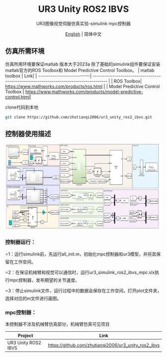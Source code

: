 <h1 align="center">
  UR3 Unity ROS2 IBVS
</h1>
<p align="center">
<p align="center">
  UR3图像视觉伺服仿真实验-simulink mpc控制器
</p>
<p align="center">
<a href="README.md">English</a> | 简体中文
</p>

## 仿真所需环境
仿真所用环境要保证matlab 版本大于2023a
除了基础的simulink组件要保证安装matlab官方的ROS Toolbox和 Model Predictive Control Toolbox。
| matlab toolbox | Link|
| --------------------------| ------------------------------------------------------------------------------------- |
| ROS Toolbox| https://www.mathworks.com/products/ros.html  |
| Model Predictive Control Toolbox | https://www.mathworks.com/products/model-predictive-control.html|

clone代码到本地
```sh
git clone https://github.com/zhutianqi2006/ur3_unity_ros2_ibvs.git
```


## 控制器使用描述

<p align="center">
<img src="doc/image/1.jpg" width="900" height="280">
</p>

### 控制器运行：

⭐1：运行simulink前，先运行all_init.m，初始化mpc控制器和ur3模型，并将其保留在工作空间。

⭐2：在保证机械臂和视觉可以通信时，运行ur3_simulink_ros2_ibvs_mpc.slx执行mpc控制器，发布期望的关节速度。

⭐3：停止simulink文件，运行过程中的数据会保存在工作空间，打开plot文件夹，选择对应的m文件进行画图。

### mpc控制器：

本控制器不涉及机械臂仿真部分，机械臂仿真可见项目

| Project | Link|
| --------------------------| ------------------------------------------------------------------------------------- |
| UR3 Unity ROS2 IBVS | https://github.com/zhutianqi2006/ur3_unity_ros2_ibvs  |